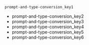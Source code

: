 ```ngMeta
prompt-and-type-conversion_key1
```

- prompt-and-type-conversion_key2
- prompt-and-type-conversion_key3
- prompt-and-type-conversion_key4
- prompt-and-type-conversion_key5
- prompt-and-type-conversion_key6
